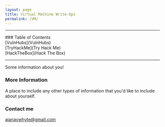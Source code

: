 ```yaml
---
layout: page
title: Virtual Machine Write-Ups
permalink: /VM/
---
```


<hr>
### Table of Contents<br>
[VulnHubs](VulnHubs)<br>
[TryHackMe](Try Hack Me)<br>
[HackTheBox](Hack The Box)
<hr>

Some information about you!

### More Information

A place to include any other types of information that you'd like to include about yourself.

### Contact me

[ajanaywhyte@gmail.com](mailto:ajanaywhyte@gmail.com)
